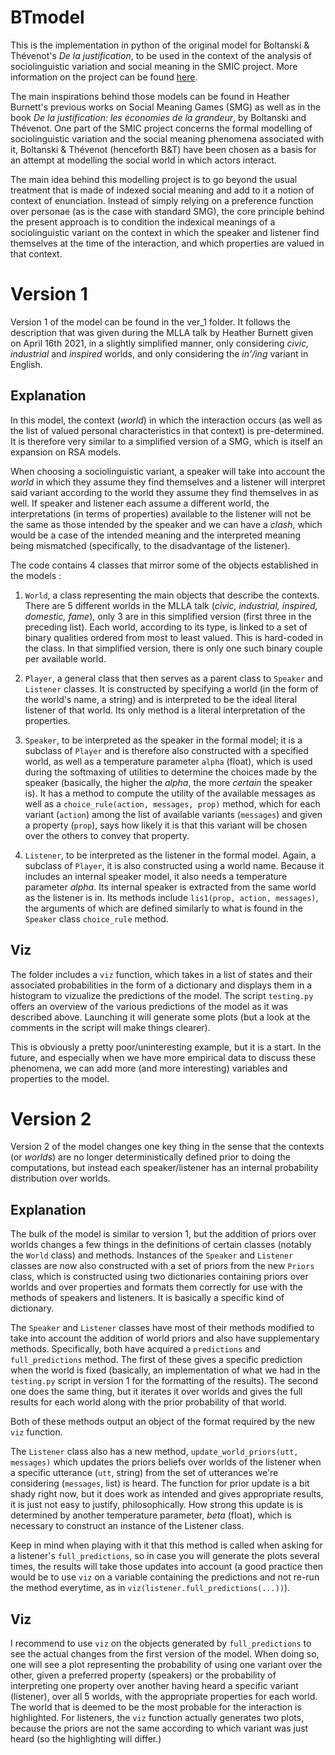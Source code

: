 # BTmodel

This is the implementation in python of the original model for Boltanski & Thévenot's _De la justification_, to be used in the context of the analysis of sociolinguistic variation and social meaning in the SMIC project. More information on the project can be found [here][smic_url].

[smic_url]: http://www.socialmeaning.eu/


The main inspirations behind those models can be found in Heather Burnett's previous works on Social Meaning Games (SMG) as well as in the book _De la justification: les économies de la grandeur_, by Boltanski and Thévenot. One part of the SMIC project concerns the formal modelling of sociolinguistic variation and the social meaning phenomena associated with it, Boltanski & Thévenot (henceforth B&T) have been chosen as a basis for an attempt at modelling the social world in which actors interact. 

The main idea behind this modelling project is to go beyond the usual treatment that is made of indexed social meaning and add to it a notion of context of enunciation. Instead of simply relying on a preference function over personae (as is the case with standard SMG), the core principle behind the present approach is to condition the indexical meanings of a sociolinguistic variant on the context in which the speaker and listener find themselves at the time of the interaction, and which properties are valued in that context.

# Version 1

Version 1 of the model can be found in the ver_1 folder. It follows the description that was given during the MLLA talk by Heather Burnett given on April 16th 2021, in a slightly simplified manner, only considering _civic, industrial_ and _inspired_ worlds, and only considering the _in'/ing_ variant in English. 

## Explanation

In this model, the context (_world_) in which the interaction occurs (as well as the list of valued personal characteristics in that context) is pre-determined. It is therefore very similar to a simplified version of a SMG, which is itself an expansion on RSA models.

When choosing a sociolinguistic variant, a speaker will take into account the _world_ in which they assume they find themselves and a listener will interpret said variant according to the world they assume they find themselves in as well. If speaker and listener each assume a different world, the interpretations (in terms of properties) available to the listener will not be the same as those intended by the speaker and we can have a _clash_, which would be a case of the intended meaning and the interpreted meaning being mismatched (specifically, to the disadvantage of the listener). 

The code contains 4 classes that mirror some of the objects established in the models : 
1. `World`, a class representing the main objects that describe the contexts. There are 5 different worlds in the MLLA talk (_civic, industrial, inspired, domestic, fame_), only 3 are in this simplified version (first three in the preceding list). Each world, according to its type, is linked to a set of binary qualities ordered from most to least valued. This is hard-coded in the class. In that simplified version, there is only one such binary couple per available world. 

2. `Player`, a general class that then serves as a parent class to `Speaker` and `Listener` classes. It is constructed by specifying a world (in the form of the world's name, a string) and is interpreted to be the ideal literal listener of that world. Its only method is a literal interpretation of the properties.

3. `Speaker`, to be interpreted as the speaker in the formal model; it is a subclass of `Player` and is therefore also constructed with a specified world, as well as a temperature parameter `alpha` (float), which is used during the softmaxing of utilities to determine the choices made by the speaker (basically, the higher the _alpha_, the more _certain_ the speaker is). It has a method to compute the utility of the available messages as well as a `choice_rule(action, messages, prop)` method, which for each variant (`action`) among the list of available variants (`messages`) and given a property (`prop`), says how likely it is that this variant will be chosen over the others to convey that property. 

4. `Listener`, to be interpreted as the listener in the formal model. Again, a subclass of `Player`, it is also constructed using a world name. Because it includes an internal speaker model, it also needs a temperature parameter _alpha_. Its internal speaker is extracted from the same world as the listener is in. Its methods include `lis1(prop, action, messages)`, the arguments of which are defined similarly to what is found in the `Speaker` class `choice_rule` method. 


## Viz

The folder includes a `viz` function, which takes in a list of states and their associated probabilities in the form of a dictionary and displays them in a histogram to vizualize the predictions of the model. The script `testing.py` offers an overview of the various predictions of the model as it was described above. Launching it will generate some plots (but a look at the comments in the script will make things clearer). 

This is obviously a pretty poor/uninteresting example, but it is a start. In the future, and especially when we have more empirical data to discuss these phenomena, we can add more (and more interesting) variables and properties to the model. 

# Version 2

Version 2 of the model changes one key thing in the sense that the contexts (or _worlds_) are no longer deterministically defined prior to doing the computations, but instead each speaker/listener has an internal probability distribution over worlds. 

## Explanation

The bulk of the model is similar to version 1, but the addition of priors over worlds changes a few things in the definitions of certain classes (notably the `World` class) and methods. Instances of the `Speaker` and `Listener` classes are now also constructed with a set of priors from the new `Priors` class, which is constructed using two dictionaries containing priors over worlds and over properties and formats them correctly for use with the methods of speakers and listeners. It is basically a specific kind of dictionary. 

The `Speaker` and `Listener` classes have most of their methods modified to take into account the addition of world priors and also have supplementary methods. Specifically, both have acquired a `predictions` and `full_predictions` method. The first of these gives a specific prediction when the world is fixed (basically, an implementation of what we had in the `testing.py` script in version 1 for the formatting of the results). The second one does the same thing, but it iterates it over worlds and gives the full results for each world along with the prior probability of that world. 

Both of these methods output an object of the format required by the new `viz` function.

The `Listener` class also has a new method, `update_world_priors(utt, messages)` which updates the priors beliefs over worlds of the listener when a specific utterance (`utt`, string) from the set of utterances we're considering (`messages`, list) is heard. The function for prior update is a bit shady right now, but it does work as intended and gives appropriate results, it is just not easy to justify, philosophically. How strong this update is is determined by another temperature parameter, _beta_ (float), which is necessary to construct an instance of the Listener class.

Keep in mind when playing with it that this method is called when asking for a listener's `full_predictions`, so in case you will generate the plots several times, the results will take those updates into account (a good practice then would be to use `viz` on a variable containing the predictions and not re-run the method everytime, as in `viz(listener.full_predictions(...))`).
## Viz

I recommend to use `viz` on the objects generated by `full_predictions` to see the actual changes from the first version of the model. When doing so, one will see a plot representing the probability of using one variant over the other, given a preferred property (speakers) or the probability of interpreting one property over another having heard a specific variant (listener), over all 5 worlds, with the appropriate properties for each world. 
The world that is deemed to be the most probable for the interaction is highlighted. For listeners, the `viz` function actually generates two plots, because the priors are not the same according to which variant was just heard (so the highlighting will differ.)
